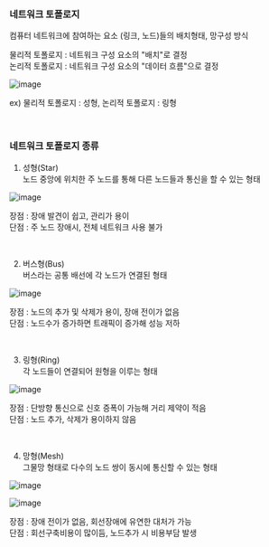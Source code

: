 ### 네트워크 토폴로지  
컴퓨터 네트워크에 참여하는 요소 (링크, 노드)들의 배치형태, 망구성 방식  
  
물리적 토폴로지 : 네트워크 구성 요소의 "배치"로 결정  
논리적 토폴로지 : 네트워크 구성 요소의 "데이터 흐름"으로 결정  
  
  
![image](https://user-images.githubusercontent.com/50320556/172035316-c3eae0f7-ffbc-4f92-8290-085d2e9dbd65.png)  

ex) 물리적 토폴로지 : 성형, 논리적 토폴로지 : 링형  

<br>

### 네트워크 토폴로지 종류 
1) 성형(Star)  
노드 중앙에 위치한 주 노드를 통해 다른 노드들과 통신을 할 수 있는 형태  

![image](https://user-images.githubusercontent.com/50320556/172035389-475ee0f6-a643-49e9-8c03-0596778c361f.png)  
  
장점 : 장애 발견이 쉽고, 관리가 용이  
단점 : 주 노드 장애시, 전체 네트워크 사용 불가  

<br> 

2) 버스형(Bus)  
버스라는 공통 배선에 각 노드가 연결된 형태  
  
![image](https://user-images.githubusercontent.com/50320556/172035519-69b8212b-cfd0-405b-9250-f042bf032f4b.png)  
  
장점 : 노드의 추가 및 삭제가 용이, 장애 전이가 없음  
단점 : 노드수가 증가하면 트래픽이 증가해 성능 저하  

<br>

3) 링형(Ring)  
각 노드들이 연결되어 원형을 이루는 형태  
  
![image](https://user-images.githubusercontent.com/50320556/172035563-7782b323-e1a3-44c2-b6f9-0ce46389ebcc.png)  
  
장점 : 단방향 통신으로 신호 증폭이 가능해 거리 제약이 적음  
단점 : 노드 추가, 삭제가 용이하지 않음  

<br>

4) 망형(Mesh)  
그물망 형태로 다수의 노드 쌍이 동시에 통신할 수 있는 형태  
  
![image](https://user-images.githubusercontent.com/50320556/172035619-30704225-7f9e-4aed-a82a-c07d0534309d.png)  
  
![image](https://user-images.githubusercontent.com/50320556/172035626-a4098810-3c4f-4299-ad29-70274ee6cfa7.png)  
  
장점 : 장애 전이가 없음, 회선장애에 유연한 대처가 가능  
단점 : 회선구축비용이 많이듬, 노드추가 시 비용부담 발생  
